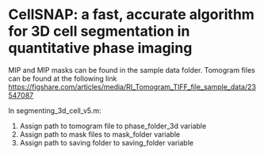 # CellSNAP: a fast, accurate algorithm for 3D cell segmentation in quantitative phase imaging
MIP and MIP masks can be found in the sample data folder. Tomogram files can be found at the following link https://figshare.com/articles/media/RI_Tomogram_TIFF_file_sample_data/23547087

In segmenting_3d_cell_v5.m:
1. Assign path to tomogram file to phase_folder_3d variable
2. Assign path to mask files to mask_folder variable
3. Assign path to saving folder to saving_folder variable
